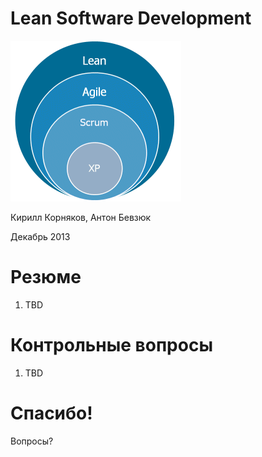 # Lean Software Development

![](./pix/Lean-Agile-Scrum-XP.gif)

Кирилл Корняков, Антон Бевзюк

Декабрь 2013

<!-- TODO
  - 
-->

# Резюме

  1. TBD

# Контрольные вопросы

  1. TBD

# Спасибо!

Вопросы?
